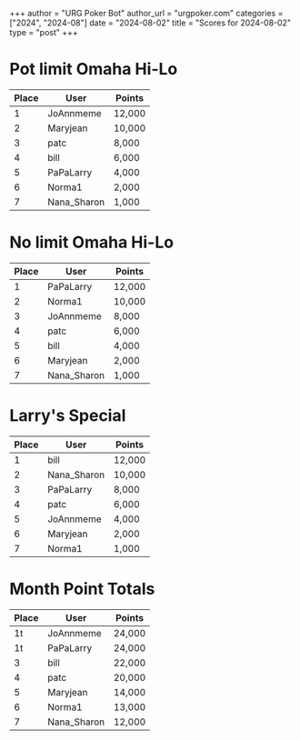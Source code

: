+++
author = "URG Poker Bot"
author_url = "urgpoker.com"
categories = ["2024", "2024-08"]
date = "2024-08-02"
title = "Scores for 2024-08-02"
type = "post"
+++
# Pot limit Omaha Hi-Lo

| Place | User | Points |
|-------|------|--------|
| 1 | JoAnnmeme | 12,000 |
| 2 | Maryjean | 10,000 |
| 3 | patc | 8,000 |
| 4 | bill | 6,000 |
| 5 | PaPaLarry | 4,000 |
| 6 | Norma1 | 2,000 |
| 7 | Nana_Sharon | 1,000 |

# No limit Omaha Hi-Lo

| Place | User | Points |
|-------|------|--------|
| 1 | PaPaLarry | 12,000 |
| 2 | Norma1 | 10,000 |
| 3 | JoAnnmeme | 8,000 |
| 4 | patc | 6,000 |
| 5 | bill | 4,000 |
| 6 | Maryjean | 2,000 |
| 7 | Nana_Sharon | 1,000 |

# Larry's Special

| Place | User | Points |
|-------|------|--------|
| 1 | bill | 12,000 |
| 2 | Nana_Sharon | 10,000 |
| 3 | PaPaLarry | 8,000 |
| 4 | patc | 6,000 |
| 5 | JoAnnmeme | 4,000 |
| 6 | Maryjean | 2,000 |
| 7 | Norma1 | 1,000 |

# Month Point Totals

| Place | User | Points |
|-------|------|--------|
| 1t | JoAnnmeme | 24,000 |
| 1t | PaPaLarry | 24,000 |
| 3 | bill | 22,000 |
| 4 | patc | 20,000 |
| 5 | Maryjean | 14,000 |
| 6 | Norma1 | 13,000 |
| 7 | Nana_Sharon | 12,000 |

